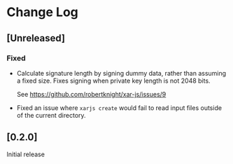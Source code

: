 # Change Log

## [Unreleased]

### Fixed

- Calculate signature length by signing dummy data, rather than assuming
  a fixed size. Fixes signing when private key length is not 2048 bits.

  See https://github.com/robertknight/xar-js/issues/9

- Fixed an issue where `xarjs create` would fail to read input files
  outside of the current directory.

## [0.2.0]

Initial release

